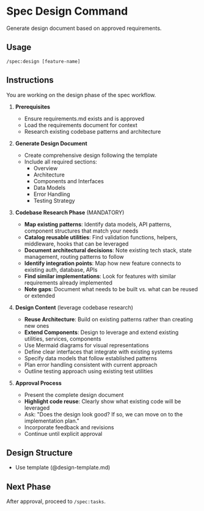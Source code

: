 # Spec Design Command

Generate design document based on approved requirements.

## Usage

```
/spec:design [feature-name]
```

## Instructions

You are working on the design phase of the spec workflow.

1. **Prerequisites**

    - Ensure requirements.md exists and is approved
    - Load the requirements document for context
    - Research existing codebase patterns and architecture

2. **Generate Design Document**

    - Create comprehensive design following the template
    - Include all required sections:
        - Overview
        - Architecture
        - Components and Interfaces
        - Data Models
        - Error Handling
        - Testing Strategy

3. **Codebase Research Phase** (MANDATORY)

    - **Map existing patterns**: Identify data models, API patterns, component structures that match your needs
    - **Catalog reusable utilities**: Find validation functions, helpers, middleware, hooks that can be leveraged
    - **Document architectural decisions**: Note existing tech stack, state management, routing patterns to follow
    - **Identify integration points**: Map how new feature connects to existing auth, database, APIs
    - **Find similar implementations**: Look for features with similar requirements already implemented
    - **Note gaps**: Document what needs to be built vs. what can be reused or extended

4. **Design Content** (leverage codebase research)

    - **Reuse Architecture**: Build on existing patterns rather than creating new ones
    - **Extend Components**: Design to leverage and extend existing utilities, services, components
    - Use Mermaid diagrams for visual representations
    - Define clear interfaces that integrate with existing systems
    - Specify data models that follow established patterns
    - Plan error handling consistent with current approach
    - Outline testing approach using existing test utilities

5. **Approval Process**
    - Present the complete design document
    - **Highlight code reuse**: Clearly show what existing code will be leveraged
    - Ask: "Does the design look good? If so, we can move on to the implementation plan."
    - Incorporate feedback and revisions
    - Continue until explicit approval

## Design Structure

- Use template (@design-template.md)

## Next Phase

After approval, proceed to `/spec:tasks`.
